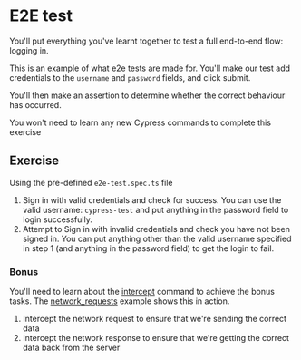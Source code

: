 # E2E test

You'll put everything you've learnt together to test a full end-to-end flow: logging in.

This is an example of what e2e tests are made for. You'll make our test add credentials to the `username` and `password` fields, and click submit.

You'll then make an assertion to determine whether the correct behaviour has occurred.

You won't need to learn any new Cypress commands to complete this exercise

## Exercise

Using the pre-defined `e2e-test.spec.ts` file

1. Sign in with valid credentials and check for success. You can use the valid username: `cypress-test` and put anything in the password field to login successfully.
2. Attempt to Sign in with invalid credentials and check you have not been signed in. You can put anything other than the valid username specified in step 1 (and anything in the password field) to get the login to fail.  

### Bonus

You'll need to learn about the [intercept](https://docs.cypress.io/api/commands/intercept) command to achieve the bonus tasks.
The [network_requests](../examples/network_requests.spec.js) example shows this in action.

1. Intercept the network request to ensure that we're sending the correct data
2. Intercept the network response to ensure that we're getting the correct data back from the server
